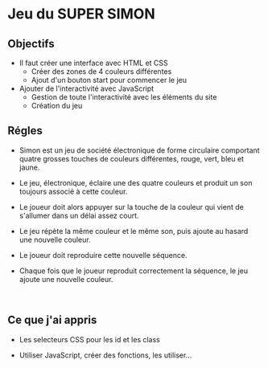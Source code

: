 # Jeu du SUPER SIMON

## Objectifs

* Il faut créer une interface avec HTML et CSS
    * Créer des zones de 4 couleurs différentes
    * Ajout d'un bouton start pour commencer le jeu
* Ajouter de l'interactivité avec JavaScript
    * Gestion de toute l'interactivité avec les éléments du site
    * Création du jeu

## Régles

* Simon est un jeu de société électronique de forme circulaire comportant quatre grosses touches de couleurs différentes, rouge, vert, bleu et jaune.

* Le jeu, électronique, éclaire une des quatre couleurs et produit un son toujours associé à cette couleur.

* Le joueur doit alors appuyer sur la touche de la couleur qui vient de s'allumer dans un délai assez court.

* Le jeu répète la même couleur et le même son, puis ajoute au hasard une nouvelle couleur.

* Le joueur doit reproduire cette nouvelle séquence.

* Chaque fois que le joueur reproduit correctement la séquence, le jeu ajoute une nouvelle couleur.

<br>

## Ce que j'ai appris
* Les selecteurs CSS pour les id et les class

* Utiliser JavaScript, créer des fonctions, les utiliser...